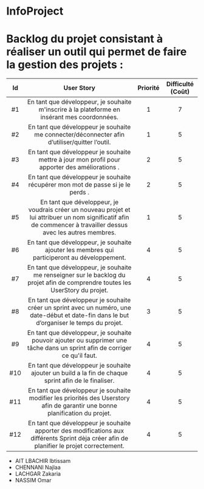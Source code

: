 # InfoProject

# Backlog du projet consistant à réaliser un outil qui permet de faire la gestion des projets : 

| Id |      User Story      |  Priorité |  Difficulté (Coût) |
|:--:|:----------------------------------------------------------------------------:|:-:|:-:|
| #1 | En tant que développeur, je souhaite m'inscrire à la plateforme en insérant mes coordonnées. | 1 | 7 |
| #2 | En tant que développeur je souhaite me connecter/déconnecter afin d’utiliser/quitter l’outil. | 1 | 5 |
| #3|En tant que développeur je souhaite mettre à jour mon profil pour apporter des améliorations . | 2 | 5 |
| #4|En tant que développeur je souhaite récupérer mon mot de passe si je le perds  . | 2 | 5 |
| #5 | En tant que développeur, je voudrais créer un nouveau projet et lui attribuer un nom significatif afin de commencer à travailler dessus avec les autres membres. | 1 | 5 | 
| #6 | En tant que développeur, je souhaite ajouter les membres qui participeront au développement. | 4 | 5 | 
| #7 | En tant que développeur, je souhaite me renseigner sur le backlog du projet afin de comprendre toutes les UserStory du projet. | 4 | 5 | 
| #8 | En tant que développeur je souhaite créer un sprint avec un numéro, une date-début et date-fin dans le but d’organiser le temps du projet.| 3 | 5 | 
| #9 |En tant que développeur,  je souhaite pouvoir ajouter ou supprimer une tâche dans un sprint afin de corriger ce qu'il faut. | 4 | 5 | 
| #10|En tant que développeur je souhaite ajouter un build a la fin de chaque sprint afin de le finaliser. | 4 | 5 |
| #11|En tant que développeur je souhaite modifier les priorités des Userstory afin de garantir une bonne planification du projet.| 4 | 5 |
| #12|En tant que développeur je souhaite apporter des modifications aux différents Sprint dèja créer afin de planifier le projet correctement.| 4 | 5 |









* AIT LBACHIR Ibtissam
* CHENNANI Najlaa 
* LACHGAR Zakaria
* NASSIM Omar
